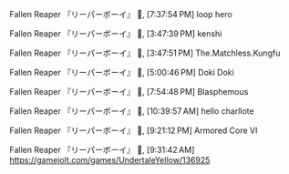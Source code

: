 Fallen Reaper 『リーパーボーイ』⁪⁬⁮ 🦦, [7:37:54 PM]
loop hero

Fallen Reaper 『リーパーボーイ』⁪⁬⁮ 🦦, [3:47:39 PM]
kenshi

Fallen Reaper 『リーパーボーイ』⁪⁬⁮ 🦦, [3:47:51 PM]
The.Matchless.Kungfu

Fallen Reaper 『リーパーボーイ』⁪⁬⁮ 🦦, [5:00:46 PM]
Doki Doki

Fallen Reaper 『リーパーボーイ』⁪⁬⁮ 🦦, [7:54:48 PM]
Blasphemous

Fallen Reaper 『リーパーボーイ』⁪⁬⁮ 🦦, [10:39:57 AM]
hello charllote

Fallen Reaper 『リーパーボーイ』⁪⁬⁮ 🦦, [9:21:12 PM]
Armored Core VI

Fallen Reaper 『リーパーボーイ』⁪⁬⁮ 🦦, [9:31:42 AM]
https://gamejolt.com/games/UndertaleYellow/136925